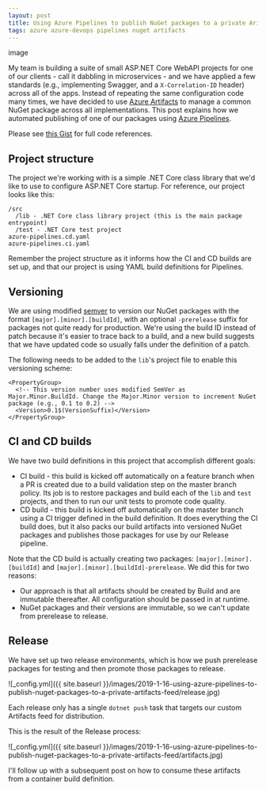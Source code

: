 ```yaml
---
layout: post
title: Using Azure Pipelines to publish NuGet packages to a private Arifacts feed
tags: azure azure-devops pipelines nuget artifacts
---
```


image

My team is building a suite of small ASP.NET Core WebAPI projects for one of our clients - call it dabbling in microservices - and we have applied a few standards (e.g., implementing Swagger, and a `X-Correlation-ID` header) across all of the apps. Instead of repeating the same configuration code many times, we have decided to use [Azure Artifacts](https://azure.microsoft.com/en-us/services/devops/artifacts/) to manage a common NuGet package across all implementations. This post explains how we automated publishing of one of our packages using [Azure Pipelines](https://azure.microsoft.com/en-us/services/devops/pipelines/).

<!--more-->

Please see [this Gist](https://gist.github.com/brbarnett/f7f4788f13d9a70bdd6ef997180a7c1e) for full code references.

## Project structure
The project we're working with is a simple .NET Core class library that we'd like to use to configure ASP.NET Core startup. For reference, our project looks like this:

```
/src
  /lib - .NET Core class library project (this is the main package entrypoint)
  /test - .NET Core test project
azure-pipelines.cd.yaml
azure-pipelines.ci.yaml
```

Remember the project structure as it informs how the CI and CD builds are set up, and that our project is using YAML build definitions for Pipelines.

## Versioning
We are using modified [semver](https://semver.org/) to version our NuGet packages with the format `[major].[minor].[buildId]`, with an optional `-prerelease` suffix for packages not quite ready for production. We're using the build ID instead of patch because it's easier to trace back to a build, and a new build suggests that we have updated code so usually falls under the definition of a patch. 

The following needs to be added to the `lib`'s project file to enable this versioning scheme:

```
<PropertyGroup>
  <!-- This version number uses modified SemVer as Major.Minor.BuildId. Change the Major.Minor version to increment NuGet package (e.g., 0.1 to 0.2) -->
  <Version>0.1$(VersionSuffix)</Version>
</PropertyGroup>
```

## CI and CD builds
We have two build definitions in this project that accomplish different goals:

- CI build - this build is kicked off automatically on a feature branch when a PR is created due to a build validation step on the master branch policy. Its job is to restore packages and build each of the `lib` and `test` projects, and then to run our unit tests to promote code quality.
- CD build - this build is kicked off automatically on the master branch using a CI trigger defined in the build definition. It does everything the CI build does, but it also packs our build artifacts into versioned NuGet packages and publishes those packages for use by our Release pipeline.

Note that the CD build is actually creating two packages: `[major].[minor].[buildId]` and `[major].[minor].[buildId]-prerelease`. We did this for two reasons:

- Our approach is that all artifacts should be created by Build and are immutable thereafter. All configuration should be passed in at runtime.
- NuGet packages and their versions are immutable, so we can't update from prerelease to release.

## Release
We have set up two release environments, which is how we push prerelease packages for testing and then promote those packages to release.

![_config.yml]({{ site.baseurl }}/images/2019-1-16-using-azure-pipelines-to-publish-nuget-packages-to-a-private-artifacts-feed/release.jpg)

Each release only has a single `dotnet push` task that targets our custom Artifacts feed for distribution.

This is the result of the Release process:

![_config.yml]({{ site.baseurl }}/images/2019-1-16-using-azure-pipelines-to-publish-nuget-packages-to-a-private-artifacts-feed/artifacts.jpg)

I'll follow up with a subsequent post on how to consume these artifacts from a container build definition.